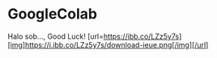 # GoogleColab
Halo sob..., Good Luck!
[url=https://ibb.co/LZz5y7s][img]https://i.ibb.co/LZz5y7s/download-ieue.png[/img][/url]
